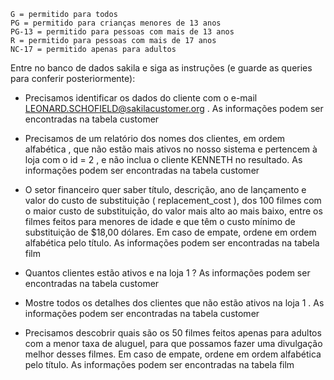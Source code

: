 
~~~
G = permitido para todos
PG = permitido para crianças menores de 13 anos
PG-13 = permitido para pessoas com mais de 13 anos
R = permitido para pessoas com mais de 17 anos
NC-17 = permitido apenas para adultos
~~~


Entre no banco de dados sakila e siga as instruções (e guarde as queries para conferir posteriormente):

- Precisamos identificar os dados do cliente com o e-mail LEONARD.SCHOFIELD@sakilacustomer.org . As informações podem ser encontradas na tabela customer
- Precisamos de um relatório dos nomes dos clientes, em ordem alfabética , que não estão mais ativos no nosso sistema e pertencem à loja com o id = 2 , e não inclua o cliente KENNETH no resultado. As informações podem ser encontradas na tabela customer

- O setor financeiro quer saber título, descrição, ano de lançamento e valor do custo de substituição ( replacement_cost ), dos 100 filmes com o maior custo de substituição, do valor mais alto ao mais baixo, entre os filmes feitos para menores de idade e que têm o custo mínimo de substituição de $18,00 dólares. Em caso de empate, ordene em ordem alfabética pelo título. As informações podem ser encontradas na tabela film

- Quantos clientes estão ativos e na loja 1 ? As informações podem ser encontradas na tabela customer

- Mostre todos os detalhes dos clientes que não estão ativos na loja 1 . As informações podem ser encontradas na tabela customer

- Precisamos descobrir quais são os 50 filmes feitos apenas para adultos com a menor taxa de aluguel, para que possamos fazer uma divulgação melhor desses filmes. Em caso de empate, ordene em ordem alfabética pelo título. As informações podem ser encontradas na tabela film